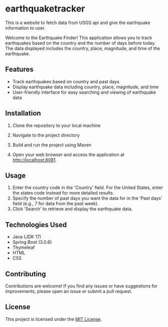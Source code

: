 # earthquaketracker
This is a website to fetch data from USGS api and give the earthquake information to user.

Welcome to the Earthquake Finder! This application allows you to track earthquakes based on the country and the number of days before today. The data displayed includes the country, place, magnitude, and time of the earthquake.

## Features

- Track earthquakes based on country and past days
- Display earthquake data including country, place, magnitude, and time
- User-friendly interface for easy searching and viewing of earthquake data

## Installation

1. Clone the repository to your local machine

2. Navigate to the project directory

3. Build and run the project using Maven

4. Open your web browser and access the application at [http://localhost:8081](http://localhost:8081).

## Usage

1. Enter the country code in the 'Country' field. For the United States, enter the states code instead for more detailed results.
2. Specify the number of past days you want the data for in the 'Past days' field (e.g., 7 for data from the past week).
3. Click 'Search' to retrieve and display the earthquake data.

## Technologies Used

- Java (JDK 17)
- Spring Boot (3.0.6)
- Thymeleaf
- HTML
- CSS

## Contributing

Contributions are welcome! If you find any issues or have suggestions for improvements, please open an issue or submit a pull request.

## License

This project is licensed under the [MIT License](LICENSE).
